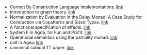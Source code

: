 - Correct By Construction Language Implementations. [link](https://ajrouvoet.github.io/files/thesis.pdf)
- Introduction to graph theory. [link](https://arxiv.org/pdf/2308.04512.pdf)
- Normalization by Evaluation in the Delay Monad: A Case Study for Coinduction via Copatterns and Sized Types. [link](https://arxiv.org/pdf/1406.2059.pdf)
- A functional specification of effects. [link](https://core.ac.uk/download/pdf/33564156.pdf)
- System F in Agda, for Fun and Profit. [link](https://files.zotero.net/eyJleHBpcmVzIjoxNjkxOTk4MTk1LCJoYXNoIjoiNTlkODRjZDU5YmQ2M2E2NTVjMDhiM2VhNTdlYmM3NmQiLCJjb250ZW50VHlwZSI6ImFwcGxpY2F0aW9uXC9wZGYiLCJjaGFyc2V0IjoiIiwiZmlsZW5hbWUiOiJDaGFwbWFuIGV0IGFsLiAtIDIwMTkgLSBTeXN0ZW0gRiBpbiBBZ2RhLCBmb3IgZnVuIGFuZCBwcm9maXQucGRmIn0%3D/22c06bd91bd44182c18a07ac780ffb9e03fd79c0d391c05584d8645e25c9527c/Chapman%20et%20al.%20-%202019%20-%20System%20F%20in%20Agda%2C%20for%20fun%20and%20profit.pdf)
- Operational semantics using the partiality monad. [link](https://dl.acm.org/doi/abs/10.1145/2364527.2364546)
- calf in Agda: [link](http://www.cs.cmu.edu/~rwh/papers/calf/popl22.pdf)
- canonical cubical TT paper: [link](https://arxiv.org/pdf/1611.02108.pdf)
